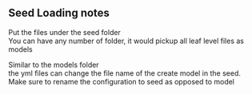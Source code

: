 ## Seed Loading notes  
Put the files under the seed folder  
You can have any number of folder, it would pickup all leaf level files as models  

Similar to the models folder  
the yml files can change the file name of the create model in the seed.  
Make sure to rename the configuration to seed as opposed to model  



